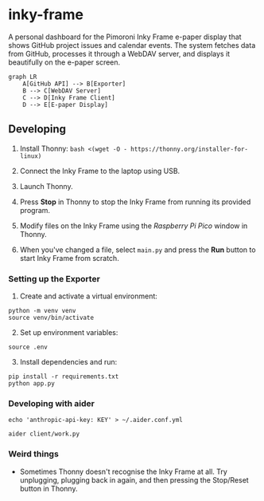 # inky-frame

A personal dashboard for the Pimoroni Inky Frame e-paper display that shows GitHub project issues and calendar events. The system fetches data from GitHub, processes it through a WebDAV server, and displays it beautifully on the e-paper screen.

```mermaid
graph LR
    A[GitHub API] --> B[Exporter]
    B --> C[WebDAV Server]
    C --> D[Inky Frame Client]
    D --> E[E-paper Display]
```

## Developing

1.  Install Thonny: `bash <(wget -O - https://thonny.org/installer-for-linux)`

1.  Connect the Inky Frame to the laptop using USB.

1.  Launch Thonny.

1.  Press **Stop** in Thonny to stop the Inky Frame from running its provided program.

1.  Modify files on the Inky Frame using the _Raspberry Pi Pico_ window in Thonny.

1.  When you've changed a file, select `main.py` and press the **Run** button to start Inky Frame from scratch.


### Setting up the Exporter

1. Create and activate a virtual environment:
```
python -m venv venv
source venv/bin/activate
```

2. Set up environment variables:
```
source .env
```

3. Install dependencies and run:
```
pip install -r requirements.txt
python app.py
```

### Developing with aider

```
echo 'anthropic-api-key: KEY' > ~/.aider.conf.yml

aider client/work.py
```

### Weird things

- Sometimes Thonny doesn't recognise the Inky Frame at all. Try unplugging, plugging back in again, and then pressing the Stop/Reset button in Thonny.


